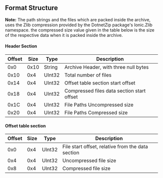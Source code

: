 ## Format Structure

**Note:** The path strings and the files which are packed inside the archive, uses the Zlib compression provided by the DotnetZip package's Ionic.Zlib namespace. the compressed size value given in the table below is the size of the respective data when it is packed inside the archive.

#### Header Section
| Offset | Size | Type | Description |
| --- | --- | --- | --- |
| 0x0 | 0x10 | String | Archive Header, with three null bytes |
| 0x10 | 0x4 | UInt32 | Total number of files |
| 0x14 | 0x4 | UInt32 | Offset table section start offset |
| 0x18 | 0x4 | UInt32 | Compressed files data section start offset |
| 0x1C | 0x4 | UInt32 | File Paths Uncompressed size |
| 0x20 | 0x4 | UInt32 | File Paths Compressed size |

#### Offset table section
| Offset | Size | Type | Description |
| --- | --- | --- | --- |
| 0x0 | 0x4 | UInt32 | File start offset, relative from the data section |
| 0x4 | 0x4 | UInt32 | Uncompressed file size |
| 0x8 | 0x4 | UInt32 | Compressed file size |
